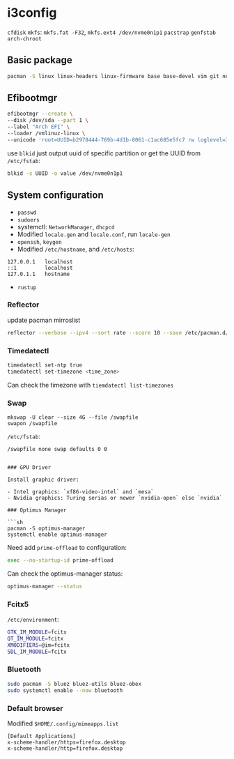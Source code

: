 # i3config

`cfdisk`
`mkfs`: `mkfs.fat -F32`, `mkfs.ext4 /dev/nvme0n1p1`
`pacstrap`
`genfstab`
`arch-chroot`

## Basic package

```sh
pacman -S linux linux-headers linux-firmware base base-devel vim git networkmanager efibootmgr lemurs dhcpcd bluez bluez-utils bluez-obex openssh wireless-regdb
```

## Efibootmgr

```sh
efibootmgr --create \
--disk /dev/sda --part 1 \
--label "Arch EFI" \
--loader /vmlinuz-linux \
--unicode 'root=UUID=b2978444-769b-4d1b-8061-c1ac685e5fc7 rw loglevel=3 quiet splash initrd=\initramfs-linux.img'
```

use `blkid` just output uuid of specific partition or get the UUID from
`/etc/fstab`:

```sh
blkid -s UUID -o value /dev/nvme0n1p1
```

## System configuration

- `passwd`
- `sudoers`
- systemctl: `NetworkManager`, `dhcpcd`
- Modified `locale.gen` and `locale.conf`, run `locale-gen`
- `openssh`, `keygen`
- Modified `/etc/hostname`, and `/etc/hosts`:

```
127.0.0.1   localhost
::1         localhost
127.0.1.1   hostname
```

- `rustup`

### Reflector

update pacman mirroslist

```sh
reflector --verbose --ipv4 --sort rate --score 10 --save /etc/pacman.d/mirrorlist
```

### Timedatectl

```sh
timedatectl set-ntp true
timedatectl set-timezone <time_zone>
```

Can check the timezone with `tiemdatectl list-timezones`

### Swap

```
mkswap -U clear --size 4G --file /swapfile
swapon /swapfile
```

`/etc/fstab`:

```
/swapfile none swap defaults 0 0
```

````

### GPU Driver

Install graphic driver:

- Intel graphics: `xf86-video-intel` and `mesa`
- Nvidia graphics: Turing serias or newer `nvidia-open` else `nvidia`

### Optimus Manager

```sh
pacman -S optimus-manager
systemctl enable optimus-manager
````

Need add `prime-offload` to configuration:

```sh
exec --no-startup-id prime-offload
```

Can check the optimus-manager status:

```sh
optimus-manager --status
```

### Fcitx5

`/etc/environment`:

```sh
GTK_IM_MODULE=fcitx
QT_IM_MODULE=fcitx
XMODIFIERS=@im=fcitx
SDL_IM_MODULE=fcitx
```

### Bluetooth

```sh
sudo pacman -S bluez bluez-utils bluez-obex
sudo systemctl enable --now bluetooth
```

### Default browser

Modified `$HOME/.config/mimeapps.list`

```dosini
[Default Applications]
x-scheme-handler/https=firefox.desktop
x-scheme-handler/http=firefox.desktop
```
